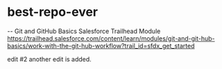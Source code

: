 # best-repo-ever

-- Git and GitHub Basics
Salesforce Trailhead Module
https://trailhead.salesforce.com/content/learn/modules/git-and-git-hub-basics/work-with-the-git-hub-workflow?trail_id=sfdx_get_started

edit #2
another edit is added.

